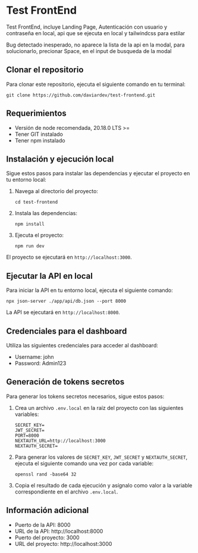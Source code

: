 # Test FrontEnd

Test FrontEnd, incluye Landing Page, Autenticación con usuario y contraseña en local, api que se ejecuta en local y tailwindcss para estilar

Bug detectado inesperado, no aparece la lista de la api en la modal, para solucionarlo, precionar Space, en el input de busqueda de la modal

## Clonar el repositorio

Para clonar este repositorio, ejecuta el siguiente comando en tu terminal:

```
git clone https://github.com/daviardev/test-frontend.git
```

## Requerimientos
- Versión de node recomendada, 20.18.0 LTS >=
- Tener GIT instalado
- Tener npm instalado

## Instalación y ejecución local

Sigue estos pasos para instalar las dependencias y ejecutar el proyecto en tu entorno local:

1. Navega al directorio del proyecto:
   ```
   cd test-frontend
   ```

2. Instala las dependencias:
   ```
   npm install
   ```

3. Ejecuta el proyecto:
   ```
   npm run dev
   ```

El proyecto se ejecutará en `http://localhost:3000`.

## Ejecutar la API en local

Para iniciar la API en tu entorno local, ejecuta el siguiente comando:

```
npx json-server ./app/api/db.json --port 8000
```

La API se ejecutará en `http://localhost:8000`.

## Credenciales para el dashboard

Utiliza las siguientes credenciales para acceder al dashboard:

- Username: john
- Password: Admin123

## Generación de tokens secretos

Para generar los tokens secretos necesarios, sigue estos pasos:

1. Crea un archivo `.env.local` en la raíz del proyecto con las siguientes variables:

   ```
   SECRET_KEY=
   JWT_SECRET=
   PORT=8000
   NEXTAUTH_URL=http://localhost:3000
   NEXTAUTH_SECRET=
   ```

2. Para generar los valores de `SECRET_KEY`, `JWT_SECRET` y `NEXTAUTH_SECRET`, ejecuta el siguiente comando una vez por cada variable:

   ```
   openssl rand -base64 32
   ```

3. Copia el resultado de cada ejecución y asígnalo como valor a la variable correspondiente en el archivo `.env.local`.

## Información adicional

- Puerto de la API: 8000
- URL de la API: http://localhost:8000
- Puerto del proyecto: 3000
- URL del proyecto: http://localhost:3000
